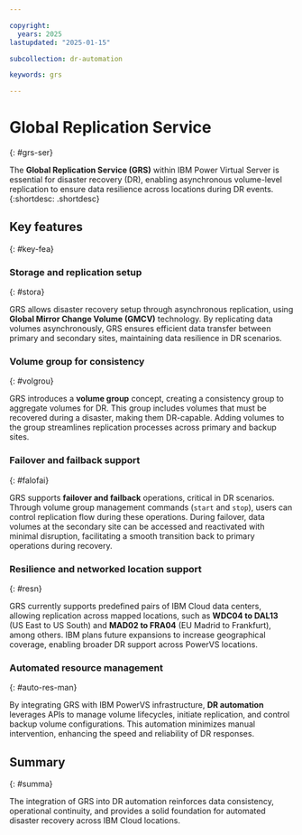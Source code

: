 ```yaml
---

copyright:
  years: 2025
lastupdated: "2025-01-15"

subcollection: dr-automation

keywords: grs

---
```

# Global Replication Service
{: #grs-ser}


The **Global Replication Service (GRS)** within IBM Power Virtual Server is essential for disaster recovery (DR), enabling asynchronous volume-level replication to ensure data resilience across locations during DR events.
{:shortdesc: .shortdesc}

## Key features
{: #key-fea}

### Storage and replication setup
{: #stora}

GRS allows disaster recovery setup through asynchronous replication, using **Global Mirror Change Volume (GMCV)** technology. By replicating data volumes asynchronously, GRS ensures efficient data transfer between primary and secondary sites, maintaining data resilience in DR scenarios.

### Volume group for consistency
{: #volgrou}

GRS introduces a **volume group** concept, creating a consistency group to aggregate volumes for DR. This group includes volumes that must be recovered during a disaster, making them DR-capable. Adding volumes to the group streamlines replication processes across primary and backup sites.

### Failover and failback support
{: #falofai}

GRS supports **failover and failback** operations, critical in DR scenarios. Through volume group management commands (`start` and `stop`), users can control replication flow during these operations. During failover, data volumes at the secondary site can be accessed and reactivated with minimal disruption, facilitating a smooth transition back to primary operations during recovery.

### Resilience and networked location support
{: #resn}

GRS currently supports predefined pairs of IBM Cloud data centers, allowing replication across mapped locations, such as **WDC04 to DAL13** (US East to US South) and **MAD02 to FRA04** (EU Madrid to Frankfurt), among others. IBM plans future expansions to increase geographical coverage, enabling broader DR support across PowerVS locations.

### Automated resource management
{: #auto-res-man}

By integrating GRS with IBM PowerVS infrastructure, **DR automation** leverages APIs to manage volume lifecycles, initiate replication, and control backup volume configurations. This automation minimizes manual intervention, enhancing the speed and reliability of DR responses.

## Summary
{: #summa}

The integration of GRS into DR automation reinforces data consistency, operational continuity, and provides a solid foundation for automated disaster recovery across IBM Cloud locations.
